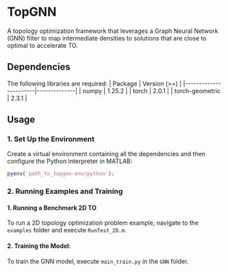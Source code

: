 # TopGNN

A topology optimization framework that leverages a Graph Neural Network (GNN) filter to map intermediate densities to solutions that are close to optimal to accelerate TO. 

## Dependencies

The following libraries are required:
| Package               | Version (>=) |
|-----------------------|--------------|
| numpy                 | 1.25.2       |
| torch                 | 2.0.1        |
| torch-geometric       | 2.3.1       |

## Usage

### 1. Set Up the Environment

Create a virtual environment containing all the dependencies and then configure the Python interpreter in MATLAB:

```matlab
pyenv('path_to_topgnn-env/python');
```

### 2. Running Examples and Training
#### 1. Running a Benchmark 2D TO

To run a 2D topology optimization problem example, navigate to the `examples` folder and execute `RunTest_2D.m`.

#### 2. Training the Model:

To train the GNN model, execute  `main_train.py` in the `GNN` folder.
